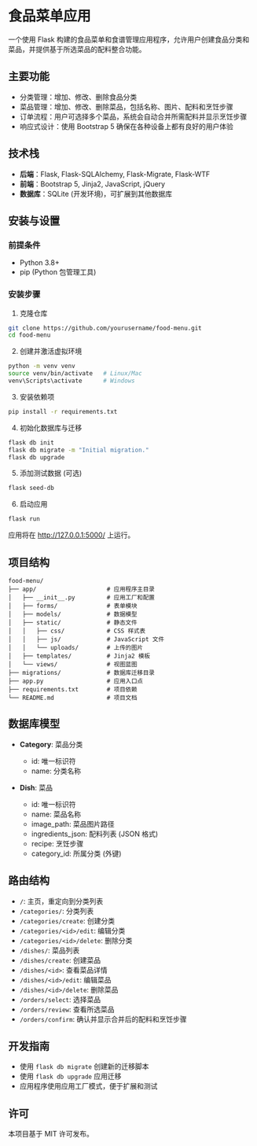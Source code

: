 # 食品菜单应用

一个使用 Flask 构建的食品菜单和食谱管理应用程序，允许用户创建食品分类和菜品，并提供基于所选菜品的配料整合功能。

## 主要功能

- 分类管理：增加、修改、删除食品分类
- 菜品管理：增加、修改、删除菜品，包括名称、图片、配料和烹饪步骤
- 订单流程：用户可选择多个菜品，系统会自动合并所需配料并显示烹饪步骤
- 响应式设计：使用 Bootstrap 5 确保在各种设备上都有良好的用户体验

## 技术栈

- **后端**：Flask, Flask-SQLAlchemy, Flask-Migrate, Flask-WTF
- **前端**：Bootstrap 5, Jinja2, JavaScript, jQuery
- **数据库**：SQLite (开发环境)，可扩展到其他数据库

## 安装与设置

### 前提条件

- Python 3.8+
- pip (Python 包管理工具)

### 安装步骤

1. 克隆仓库

```bash
git clone https://github.com/yourusername/food-menu.git
cd food-menu
```

2. 创建并激活虚拟环境

```bash
python -m venv venv
source venv/bin/activate   # Linux/Mac
venv\Scripts\activate      # Windows
```

3. 安装依赖项

```bash
pip install -r requirements.txt
```

4. 初始化数据库与迁移

```bash
flask db init
flask db migrate -m "Initial migration."
flask db upgrade
```

5. 添加测试数据 (可选)

```bash
flask seed-db
```

6. 启动应用

```bash
flask run
```

应用将在 http://127.0.0.1:5000/ 上运行。

## 项目结构

```
food-menu/
├── app/                    # 应用程序主目录
│   ├── __init__.py         # 应用工厂和配置
│   ├── forms/              # 表单模块
│   ├── models/             # 数据模型
│   ├── static/             # 静态文件
│   │   ├── css/            # CSS 样式表
│   │   ├── js/             # JavaScript 文件
│   │   └── uploads/        # 上传的图片
│   ├── templates/          # Jinja2 模板
│   └── views/              # 视图蓝图
├── migrations/             # 数据库迁移目录
├── app.py                  # 应用入口点
├── requirements.txt        # 项目依赖
└── README.md               # 项目文档
```

## 数据库模型

- **Category**: 菜品分类
  - id: 唯一标识符
  - name: 分类名称

- **Dish**: 菜品
  - id: 唯一标识符
  - name: 菜品名称
  - image_path: 菜品图片路径
  - ingredients_json: 配料列表 (JSON 格式)
  - recipe: 烹饪步骤
  - category_id: 所属分类 (外键)

## 路由结构

- `/`: 主页，重定向到分类列表
- `/categories/`: 分类列表
- `/categories/create`: 创建分类
- `/categories/<id>/edit`: 编辑分类
- `/categories/<id>/delete`: 删除分类
- `/dishes/`: 菜品列表
- `/dishes/create`: 创建菜品
- `/dishes/<id>`: 查看菜品详情
- `/dishes/<id>/edit`: 编辑菜品
- `/dishes/<id>/delete`: 删除菜品
- `/orders/select`: 选择菜品
- `/orders/review`: 查看所选菜品
- `/orders/confirm`: 确认并显示合并后的配料和烹饪步骤

## 开发指南

- 使用 `flask db migrate` 创建新的迁移脚本
- 使用 `flask db upgrade` 应用迁移
- 应用程序使用应用工厂模式，便于扩展和测试

## 许可

本项目基于 MIT 许可发布。
